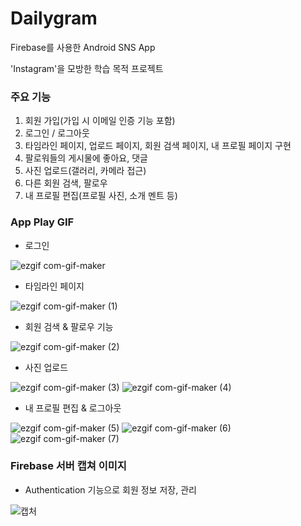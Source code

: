 # Dailygram
Firebase를 사용한 Android SNS App

'Instagram'을 모방한 학습 목적 프로젝트


### 주요 기능
1. 회원 가입(가입 시 이메일 인증 기능 포함)
2. 로그인 / 로그아웃
3. 타임라인 페이지, 업로드 페이지, 회원 검색 페이지, 내 프로필 페이지 구현
4. 팔로워들의 게시물에 좋아요, 댓글
5. 사진 업로드(갤러리, 카메라 접근)
6. 다른 회원 검색, 팔로우
7. 내 프로필 편집(프로필 사진, 소개 멘트 등)


### App Play GIF

- 로그인

![ezgif com-gif-maker](https://user-images.githubusercontent.com/38847724/103166650-998e4000-4867-11eb-8b8e-d64b389f86fa.gif)

- 타임라인 페이지

![ezgif com-gif-maker (1)](https://user-images.githubusercontent.com/38847724/103166404-02c08400-4865-11eb-95d5-e2ec6c181581.gif)

- 회원 검색 & 팔로우 기능

![ezgif com-gif-maker (2)](https://user-images.githubusercontent.com/38847724/103166424-3c918a80-4865-11eb-9c35-649e2991f922.gif)

- 사진 업로드

![ezgif com-gif-maker (3)](https://user-images.githubusercontent.com/38847724/103166498-e8d37100-4865-11eb-89c8-79b4818a2eff.gif)
![ezgif com-gif-maker (4)](https://user-images.githubusercontent.com/38847724/103166509-04d71280-4866-11eb-97b1-a46c9aaf7b65.gif)

- 내 프로필 편집 & 로그아웃

![ezgif com-gif-maker (5)](https://user-images.githubusercontent.com/38847724/103166565-b24a2600-4866-11eb-86f2-259dcf840480.gif)
![ezgif com-gif-maker (6)](https://user-images.githubusercontent.com/38847724/103166571-be35e800-4866-11eb-9153-daa52ef68a5c.gif)
![ezgif com-gif-maker (7)](https://user-images.githubusercontent.com/38847724/103166573-c5f58c80-4866-11eb-823d-5e24e12b8e15.gif)

### Firebase 서버 캡쳐 이미지

- Authentication 기능으로 회원 정보 저장, 관리

![캡처](https://user-images.githubusercontent.com/38847724/103166865-af046980-4869-11eb-8e74-b965d1ad650f.PNG)


